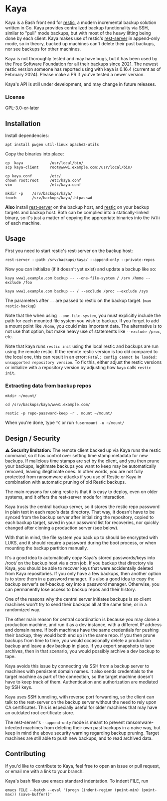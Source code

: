 # Kaya

Kaya is a Bash front end for [restic](https://github.com/restic/restic), a
modern incremental backup solution written in Go. Kaya provides centralized
backup functionality via SSH, similar to "pull" mode backups, but with most of
the heavy lifting being done by each client. Kaya makes use of restic's
[rest-server](https://github.com/restic/rest-server) in append-only mode, so in
theory, backed up machines can't delete their past backups, nor see backups for
other machines.

Kaya is not thoroughly tested and may have bugs, but it has been used by
the Free Software Foundation for all their backups since 2021. The
newest restic version someone has reported using with kaya is 0.16.4
(current as of February 2024). Please make a PR if you've tested a newer
version.

Kaya's API is still under development, and may change in future releases.

### License

GPL-3.0-or-later

## Installation

Install dependencies:

    apt install pwgen util-linux apache2-utils

Copy the binaries into place:

    cp  kaya            /usr/local/bin/
    scp kaya-client     root@www1.example.com:/usr/local/bin/

    cp kaya.conf        /etc/
    chown root:root     /etc/kaya.conf
    vim                 /etc/kaya.conf

    mkdir -p    /srv/backups/kaya/
    touch       /srv/backups/kaya/.htpasswd

**Also** install [rest-server](https://github.com/restic/rest-server) on
the backup host, and [restic](https://github.com/restic/restic) on your
backup targets and backup host.  Both can be complied into a
statically-linked binary, so it's just a matter of copying the
appropriate binaries into the `PATH` of each machine.

## Usage

First you need to start restic's rest-server on the backup host:

    rest-server --path /srv/backups/kaya/ --append-only --private-repos

Now you can initialize (if it doesn't yet exist) and update a backup like so:

    kaya www1.example.com backup -- --one-file-system / /srv /home --exclude /foo

    kaya www1.example.com backup -- / --exclude /proc --exclude /sys

The parameters after `--` are passed to restic on the backup target. (`man
restic-backup`)

Note that the when using `--one-file-system`, you must explicitly include the
path for each mounted file system you wish to backup. If you forget to add a
mount point like `/home`, you could miss important data. The alternative is to
not use that option, but make heavy use of statements like `--exclude /proc`,
etc.

Note that kaya runs `restic init` using the local restic and backups are run
using the remote restic. If the remote restic version is too old
compared to the local one, this can result in an error: `Fatal: config
cannot be loaded: unsupported repository version`.  To fix this, either
adjust the restic versions or initialize with a repository version by
adjusting how `kaya` calls `restic init`.

### Extracting data from backup repos

    mkdir ~/mount/

    cd /srv/backups/kaya/www1.example.com/

    restic -p repo-password-keep -r . mount ~/mount/

When you're done, type `^C` or run `fusermount -u ~/mount/`

## Design / Security

⚠️  **Security limitation:** The remote client backed up via Kaya runs the
restic command, so it has control over setting time stamp metadata for new
backups. If malicious time stamps are set by the client, and you then prune
your backups, legitimate backups you want to keep may be automatically removed,
leaving illegitimate ones. In other words, you are not fully protected from
ransomware attacks if you use of Restic or Kaya in combination with automatic
pruning of old Restic backups.

The main reasons for using restic is that it is easy to deploy, even on older
systems, and it offers the rest-server mode for interaction.

Kaya trusts the central backup server, so it stores the restic repo password in
plain text in each repo's data directory. That way, it doesn't have to be
synced from the backup server after initializing the repository, copied to each
backup target, saved in your password list for recoveries, nor quickly changed
after cloning a production server (see below).

With that in mind, the file system you back up to should be encrypted with
LUKS, and it should require a password during the boot process, or when
mounting the backup partition manually.

It's a good idea to automatically copy Kaya's stored passwords/keys into /root/
on the backup host via a cron job. If you backup that directory via Kaya, you
should be able to recover keys that were accidentally deleted from Kaya
repositories. If you only have a few backups, then another option is to store
them in a password manager. It's also a good idea to copy the backup server's
self-backup key into a password manager. Otherwise, you can permanently lose
access to backup repos and their history.

One of the reasons why the central server initiates backups is so client
machines won't try to send their backups all at the same time, or in a
randomized way.

The other main reason for central coordination is because you may clone a
production machine, and run it as a dev instance, with a different IP address
and domain name. If both machines have the same credentials for pushing their
backup, they would both end up in the same repo. If you then prune backups from
time to time, you would occasionally delete a production backup and leave a dev
backup in place. If you export snapshots to tape archives, then in that
scenario, you would possibly archive a dev backup to tape.

Kaya avoids this issue by connecting via SSH from a backup server to machines
with persistent domain names. It also sends credentials to the target machine
as part of the connection, so the target machine doesn't have to keep track of
them. Authentication and authorization are mediated by SSH keys.

Kaya uses SSH tunneling, with reverse port forwarding, so the client can talk
to the rest-server on the backup server without the need to rely upon CA
certificates. This is especially useful for older machines that may have an
outdated root certificate store.

The rest-server's `--append-only` mode is meant to prevent ransomware-infected
machines from deleting their own past backups in a naive way, but keep in mind
the above security warning regarding backup pruning. Target machines are still
able to push new backups, and to read archived data.

## Contributing

If you'd like to contribute to Kaya, feel free to open an issue or pull
request, or email me with a link to your branch.

Kaya's bash files use emacs standard indentation. To indent FILE, run

```
emacs FILE --batch --eval '(progn (indent-region (point-min) (point-max)) (save-buffer))'
```
